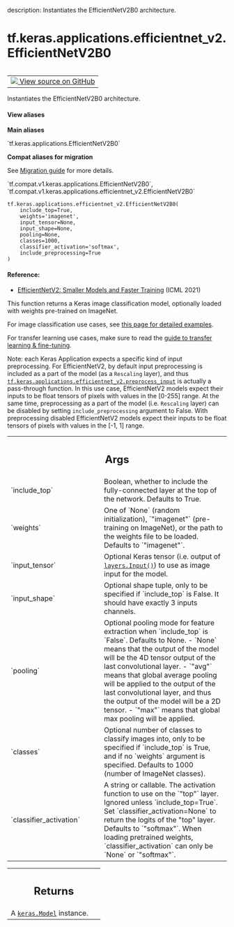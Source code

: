 description: Instantiates the EfficientNetV2B0 architecture.

<div itemscope itemtype="http://developers.google.com/ReferenceObject">
<meta itemprop="name" content="tf.keras.applications.efficientnet_v2.EfficientNetV2B0" />
<meta itemprop="path" content="Stable" />
</div>

# tf.keras.applications.efficientnet_v2.EfficientNetV2B0

<!-- Insert buttons and diff -->

<table class="tfo-notebook-buttons tfo-api nocontent" align="left">
<td>
  <a target="_blank" href="https://github.com/keras-team/keras/tree/v2.9.0/keras/applications/efficientnet_v2.py#L1067-L1091">
    <img src="https://www.tensorflow.org/images/GitHub-Mark-32px.png" />
    View source on GitHub
  </a>
</td>
</table>



Instantiates the EfficientNetV2B0 architecture.

<section class="expandable">
  <h4 class="showalways">View aliases</h4>
  <p>
<b>Main aliases</b>
<p>`tf.keras.applications.EfficientNetV2B0`</p>

<b>Compat aliases for migration</b>
<p>See
<a href="https://www.tensorflow.org/guide/migrate">Migration guide</a> for
more details.</p>
<p>`tf.compat.v1.keras.applications.EfficientNetV2B0`, `tf.compat.v1.keras.applications.efficientnet_v2.EfficientNetV2B0`</p>
</p>
</section>

<pre class="devsite-click-to-copy prettyprint lang-py tfo-signature-link">
<code>tf.keras.applications.efficientnet_v2.EfficientNetV2B0(
    include_top=True,
    weights=&#x27;imagenet&#x27;,
    input_tensor=None,
    input_shape=None,
    pooling=None,
    classes=1000,
    classifier_activation=&#x27;softmax&#x27;,
    include_preprocessing=True
)
</code></pre>



<!-- Placeholder for "Used in" -->


#### Reference:


- [EfficientNetV2: Smaller Models and Faster Training](
    https://arxiv.org/abs/2104.00298) (ICML 2021)

This function returns a Keras image classification model,
optionally loaded with weights pre-trained on ImageNet.

For image classification use cases, see
[this page for detailed examples](
  https://keras.io/api/applications/#usage-examples-for-image-classification-models).

For transfer learning use cases, make sure to read the
[guide to transfer learning & fine-tuning](
  https://keras.io/guides/transfer_learning/).

Note: each Keras Application expects a specific kind of input preprocessing.
For EfficientNetV2, by default input preprocessing is included as a part of the
model (as a `Rescaling` layer), and thus
<a href="../../../../tf/keras/applications/efficientnet_v2/preprocess_input.md"><code>tf.keras.applications.efficientnet_v2.preprocess_input</code></a> is actually a
pass-through function. In this use case, EfficientNetV2 models expect their inputs
to be float tensors of pixels with values in the [0-255] range.
At the same time, preprocessing as a part of the model (i.e. `Rescaling`
layer) can be disabled by setting `include_preprocessing` argument to False.
With preprocessing disabled EfficientNetV2 models expect their inputs to be float
tensors of pixels with values in the [-1, 1] range.

<!-- Tabular view -->
 <table class="responsive fixed orange">
<colgroup><col width="214px"><col></colgroup>
<tr><th colspan="2"><h2 class="add-link">Args</h2></th></tr>

<tr>
<td>
`include_top`
</td>
<td>
Boolean, whether to include the fully-connected
layer at the top of the network. Defaults to True.
</td>
</tr><tr>
<td>
`weights`
</td>
<td>
One of `None` (random initialization),
`"imagenet"` (pre-training on ImageNet),
or the path to the weights file to be loaded. Defaults to `"imagenet"`.
</td>
</tr><tr>
<td>
`input_tensor`
</td>
<td>
Optional Keras tensor
(i.e. output of <a href="../../../../tf/keras/Input.md"><code>layers.Input()</code></a>)
to use as image input for the model.
</td>
</tr><tr>
<td>
`input_shape`
</td>
<td>
Optional shape tuple, only to be specified
if `include_top` is False.
It should have exactly 3 inputs channels.
</td>
</tr><tr>
<td>
`pooling`
</td>
<td>
Optional pooling mode for feature extraction
when `include_top` is `False`. Defaults to None.
- `None` means that the output of the model will be
    the 4D tensor output of the
    last convolutional layer.
- `"avg"` means that global average pooling
    will be applied to the output of the
    last convolutional layer, and thus
    the output of the model will be a 2D tensor.
- `"max"` means that global max pooling will
    be applied.
</td>
</tr><tr>
<td>
`classes`
</td>
<td>
Optional number of classes to classify images
into, only to be specified if `include_top` is True, and
if no `weights` argument is specified. Defaults to 1000 (number of
ImageNet classes).
</td>
</tr><tr>
<td>
`classifier_activation`
</td>
<td>
A string or callable. The activation function to use
on the `"top"` layer. Ignored unless `include_top=True`. Set
`classifier_activation=None` to return the logits of the "top" layer.
Defaults to `"softmax"`.
When loading pretrained weights, `classifier_activation` can only
be `None` or `"softmax"`.
</td>
</tr>
</table>



<!-- Tabular view -->
 <table class="responsive fixed orange">
<colgroup><col width="214px"><col></colgroup>
<tr><th colspan="2"><h2 class="add-link">Returns</h2></th></tr>
<tr class="alt">
<td colspan="2">
A <a href="../../../../tf/keras/Model.md"><code>keras.Model</code></a> instance.
</td>
</tr>

</table>

